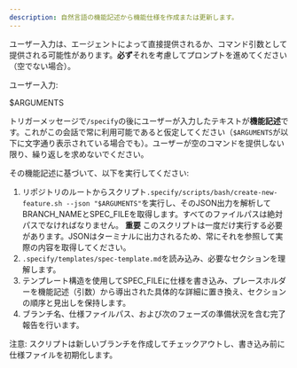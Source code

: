 ```yaml
---
description: 自然言語の機能記述から機能仕様を作成または更新します。
---
```


ユーザー入力は、エージェントによって直接提供されるか、コマンド引数として提供される可能性があります。**必ず**それを考慮してプロンプトを進めてください（空でない場合）。

ユーザー入力:

$ARGUMENTS

トリガーメッセージで`/specify`の後にユーザーが入力したテキストが**機能記述**です。これがこの会話で常に利用可能であると仮定してください（`$ARGUMENTS`が以下に文字通り表示されている場合でも）。ユーザーが空のコマンドを提供しない限り、繰り返しを求めないでください。

その機能記述に基づいて、以下を実行してください:

1. リポジトリのルートからスクリプト`.specify/scripts/bash/create-new-feature.sh --json "$ARGUMENTS"`を実行し、そのJSON出力を解析してBRANCH_NAMEとSPEC_FILEを取得します。すべてのファイルパスは絶対パスでなければなりません。
  **重要** このスクリプトは一度だけ実行する必要があります。JSONはターミナルに出力されるため、常にそれを参照して実際の内容を取得してください。
2. `.specify/templates/spec-template.md`を読み込み、必要なセクションを理解します。
3. テンプレート構造を使用してSPEC_FILEに仕様を書き込み、プレースホルダーを機能記述（引数）から導出された具体的な詳細に置き換え、セクションの順序と見出しを保持します。
4. ブランチ名、仕様ファイルパス、および次のフェーズの準備状況を含む完了報告を行います。

注意: スクリプトは新しいブランチを作成してチェックアウトし、書き込み前に仕様ファイルを初期化します。
